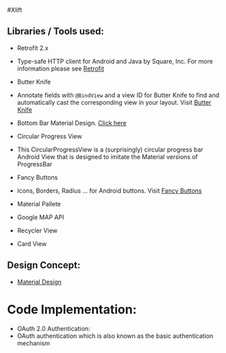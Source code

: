 #Xlift
## Libraries / Tools used:
  * Retrofit 2.x
   * Type-safe HTTP client for Android and Java by Square, Inc. For more information please see [Retrofit](http://square.github.io/retrofit/)

  * Butter Knife
   * Annotate fields with `@BindView` and a view ID for Butter Knife to find and automatically cast the corresponding view in your layout. Visit [Butter Knife](http://jakewharton.github.io/butterknife/)
  * Bottom Bar Material Design. [Click here](https://github.com/roughike/BottomBar)
  * Circular Progress View
   * This CircularProgressView is a (surprisingly) circular progress bar Android View that is designed to imitate the Material versions of ProgressBar
  * Fancy Buttons
   * Icons, Borders, Radius ... for Android buttons. Visit [Fancy Buttons](https://github.com/medyo/Fancybuttons)
  * Material Pallete
  * Google MAP API
  * Recycler View
  * Card View


## Design Concept:
  * [Material Design](https://material.io/guidelines/)

# Code Implementation:
  * OAuth 2.0 Authentication:
   * OAuth authentication which is also known as the basic authentication mechanism
